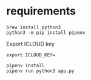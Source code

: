 # requirements

```shell
brew install python3
python3 -m pip install pipenv
```


Export ICLOUD key
```shell
export ICLOUD_KEY=
```

```shell
pipenv install
pipenv run python3 app.py
```